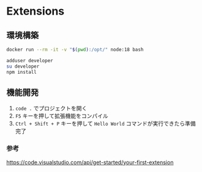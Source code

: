 Extensions
===

## 環境構築

```bash
docker run --rm -it -v "$(pwd):/opt/" node:18 bash
```

```bash
adduser developer
su developer
npm install
```

## 機能開発

1. `code .` でプロジェクトを開く
1. `F5` キーを押して拡張機能をコンパイル
1. `Ctrl + Shift + P` キーを押して `Hello World` コマンドが実行できたら準備完了

### 参考

https://code.visualstudio.com/api/get-started/your-first-extension
